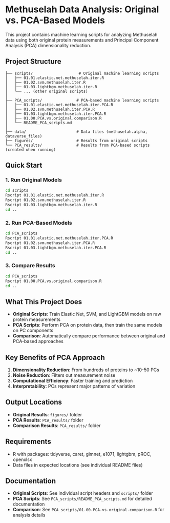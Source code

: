 # Methuselah Data Analysis: Original vs. PCA-Based Models

This project contains machine learning scripts for analyzing Methuselah data using both original protein measurements and Principal Component Analysis (PCA) dimensionality reduction.

## Project Structure

```
├── scripts/                    # Original machine learning scripts
│   ├── 01.01.elastic.net.methuselah.iter.R
│   ├── 01.02.svm.methuselah.iter.R
│   ├── 01.03.lightbgm.methuselah.iter.R
│   └── ... (other original scripts)
│
├── PCA_scripts/               # PCA-based machine learning scripts
│   ├── 01.01.elastic.net.methuselah.iter.PCA.R
│   ├── 01.02.svm.methuselah.iter.PCA.R
│   ├── 01.03.lightbgm.methuselah.iter.PCA.R
│   ├── 01.00.PCA.vs.original.comparison.R
│   └── README_PCA_scripts.md
│
├── data/                      # Data files (methuselah.alpha, dataverse_files)
├── figures/                   # Results from original scripts
└── PCA_results/               # Results from PCA-based scripts (created when running)
```

## Quick Start

### 1. Run Original Models
```bash
cd scripts
Rscript 01.01.elastic.net.methuselah.iter.R
Rscript 01.02.svm.methuselah.iter.R
Rscript 01.03.lightbgm.methuselah.iter.R
cd ..
```

### 2. Run PCA-Based Models
```bash
cd PCA_scripts
Rscript 01.01.elastic.net.methuselah.iter.PCA.R
Rscript 01.02.svm.methuselah.iter.PCA.R
Rscript 01.03.lightbgm.methuselah.iter.PCA.R
cd ..
```

### 3. Compare Results
```bash
cd PCA_scripts
Rscript 01.00.PCA.vs.original.comparison.R
cd ..
```

## What This Project Does

- **Original Scripts**: Train Elastic Net, SVM, and LightGBM models on raw protein measurements
- **PCA Scripts**: Perform PCA on protein data, then train the same models on PC components
- **Comparison**: Automatically compare performance between original and PCA-based approaches

## Key Benefits of PCA Approach

1. **Dimensionality Reduction**: From hundreds of proteins to ~10-50 PCs
2. **Noise Reduction**: Filters out measurement noise
3. **Computational Efficiency**: Faster training and prediction
4. **Interpretability**: PCs represent major patterns of variation

## Output Locations

- **Original Results**: `figures/` folder
- **PCA Results**: `PCA_results/` folder
- **Comparison Results**: `PCA_results/` folder

## Requirements

- R with packages: tidyverse, caret, glmnet, e1071, lightgbm, pROC, openxlsx
- Data files in expected locations (see individual README files)

## Documentation

- **Original Scripts**: See individual script headers and `scripts/` folder
- **PCA Scripts**: See `PCA_scripts/README_PCA_scripts.md` for detailed documentation
- **Comparison**: See `PCA_scripts/01.00.PCA.vs.original.comparison.R` for analysis details
